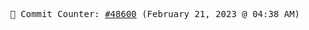 <p align="center">
    <samp>
        📮 Commit Counter: <a href="https://github.com/Javascript-void0/Javascript-void0/commits/main">#48600</a> (February 21, 2023 @ 04:38 AM)
    </samp>
</p>